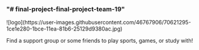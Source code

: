 <h3>"# final-project-final-project-team-19"</h3>
![logo](https://user-images.githubusercontent.com/46767906/70621295-1ce1e280-1bce-11ea-81b6-25129d9380ac.jpg)


<p>Find a support group or some friends to play sports, games, or study with!</p>
